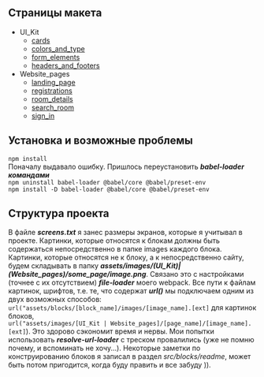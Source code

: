 ## Страницы макета
* UI_Kit
  * [cards](https://grigorenkosergey.github.io/Second_Task/cards.html)
  * [colors_and_type](https://grigorenkosergey.github.io/Second_Task/colors_and_type.html)
  * [form_elements](https://grigorenkosergey.github.io/Second_Task/form_elements.html)
  * [headers_and_footers](https://grigorenkosergey.github.io/Second_Task/headers_and_footers.html)
* Website_pages
  * [landing_page](https://grigorenkosergey.github.io/Second_Task/landing_page.html)
  * [registrations](https://grigorenkosergey.github.io/Second_Task/registration.html)
  * [room_details](https://grigorenkosergey.github.io/Second_Task/room_details.html)
  * [search_room](https://grigorenkosergey.github.io/Second_Task/search_room.html)
  * [sign_in](https://grigorenkosergey.github.io/Second_Task/sign_in.html)

## Установка и возможные проблемы
`npm install`  
Поначалу выдавало ошибку. Пришлось переустановить ***babel-loader командами***  
`npm uninstall babel-loader @babel/core @babel/preset-env`  
`npm install -D babel-loader @babel/core @babel/preset-env`

## Структура проекта
В файле ***screens.txt*** я занес размеры экранов, которые я учитывал в проекте.
Картинки, которые относятся к блокам должны быть содержаться непосредственно в папке images
каждого блока.  
Картинки, которые относятся не к блоку, а к непосредственно сайту, будем складывать в 
папку ***assets/images/(UI_Kit)|(Website_pages)/some_page/image.png***. Связано это с настройками 
(точнее с их отсутствием) ***file-loader*** моего webpack.
Все пути к файлам картинок, шрифтов, т.е. те, что содержат ***url()*** мы подключаем одним из двух 
возможных способов:  
`url("assets/blocks/[block_name]/images/[image_name].[ext]` для картинок блоков,  
`url("assets/images/[UI_Kit | Website_pages]/[page_name]/[image_name].[ext]`).
Это здорово сэкономит время и нервы. Мои попытки использовать ***resolve-url-loader*** с 
треском провалились (уже не помню почему, и вспоминать не хочу...).
Некоторые заметки по конструированию блоков я записал в раздел *src/blocks/readme*, может быть потом пригодится, когда буду править и все забуду )).